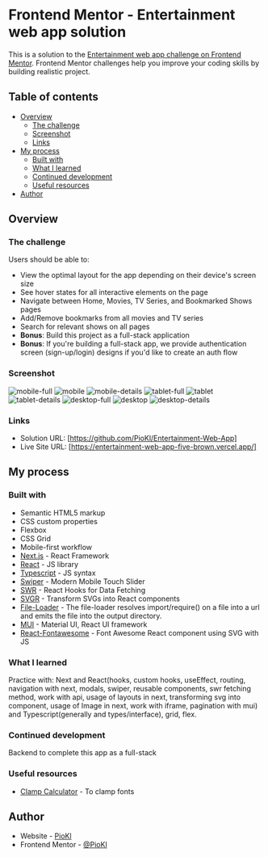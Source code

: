 # Frontend Mentor - Entertainment web app solution

This is a solution to the [Entertainment web app challenge on Frontend Mentor](https://www.frontendmentor.io/challenges/entertainment-web-app-J-UhgAW1X). Frontend Mentor challenges help you improve your coding skills by building realistic project.

## Table of contents

- [Overview](#overview)
  - [The challenge](#the-challenge)
  - [Screenshot](#screenshot)
  - [Links](#links)
- [My process](#my-process)
  - [Built with](#built-with)
  - [What I learned](#what-i-learned)
  - [Continued development](#continued-development)
  - [Useful resources](#useful-resources)
- [Author](#author)

## Overview

### The challenge

Users should be able to:

- View the optimal layout for the app depending on their device's screen size
- See hover states for all interactive elements on the page
- Navigate between Home, Movies, TV Series, and Bookmarked Shows pages
- Add/Remove bookmarks from all movies and TV series
- Search for relevant shows on all pages
- **Bonus**: Build this project as a full-stack application
- **Bonus**: If you're building a full-stack app, we provide authentication screen (sign-up/login) designs if you'd like to create an auth flow

### Screenshot

![mobile-full](./public/assets/resolutionsPreview/mobile.png)
![mobile](./public/assets/resolutionsPreview/mobile2.png)
![mobile-details](./public/assets/resolutionsPreview/mobile-details.png)
![tablet-full](./public/assets/resolutionsPreview/tablet.png)
![tablet](./public/assets/resolutionsPreview/tablet2.png)
![tablet-details](./public/assets/resolutionsPreview/tablet-details.png)
![desktop-full](./public/assets/resolutionsPreview/desktop.png)
![desktop](./public/assets/resolutionsPreview/desktop2.png)
![desktop-details](./public/assets/resolutionsPreview/desktop.png)

### Links

- Solution URL: [https://github.com/PioKl/Entertainment-Web-App]
- Live Site URL: [https://entertainment-web-app-five-brown.vercel.app/]

## My process

### Built with

- Semantic HTML5 markup
- CSS custom properties
- Flexbox
- CSS Grid
- Mobile-first workflow
- [Next.js](https://nextjs.org/) - React Framework
- [React](https://reactjs.org/) - JS library
- [Typescript](https://www.typescriptlang.org/) - JS syntax
- [Swiper](https://swiperjs.com/) - Modern Mobile Touch Slider
- [SWR](https://swr.vercel.app/) - React Hooks for Data Fetching
- [SVGR](https://react-svgr.com/docs/next/) - Transform SVGs into React components
- [File-Loader](https://www.npmjs.com/package/file-loader) - The file-loader resolves import/require() on a file into a url and emits the file into the output directory.
- [MUI](https://mui.com/) - Material UI, React UI framework
- [React-Fontawesome](https://docs.fontawesome.com/web/use-with/react) - Font Awesome React component using SVG with JS

### What I learned

Practice with: Next and React(hooks, custom hooks, useEffect, routing, navigation with next, modals, swiper, reusable components, swr fetching method, work with api, usage of layouts in next, transforming svg into component, usage of Image in next, work with iframe, pagination with mui) and Typescript(generally and types/interface), grid, flex.

### Continued development

Backend to complete this app as a full-stack

### Useful resources

- [Clamp Calculator](https://www.marcbacon.com/tools/clamp-calculator/) - To clamp fonts

## Author

- Website - [PioKl](https://github.com/PioKl)
- Frontend Mentor - [@PioKl](https://www.frontendmentor.io/profile/PioKl)
